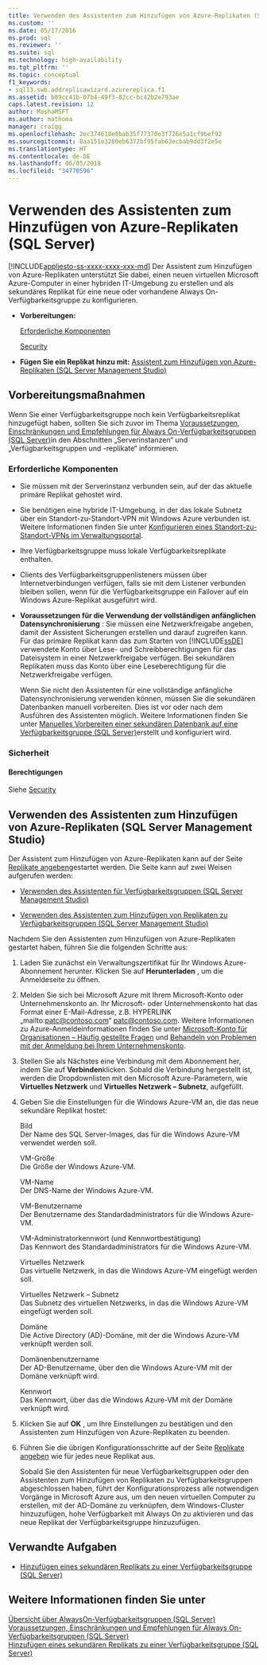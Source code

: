 ```yaml
---
title: Verwenden des Assistenten zum Hinzufügen von Azure-Replikaten (SQL Server) | Microsoft-Dokumentation
ms.custom: ''
ms.date: 05/17/2016
ms.prod: sql
ms.reviewer: ''
ms.suite: sql
ms.technology: high-availability
ms.tgt_pltfrm: ''
ms.topic: conceptual
f1_keywords:
- sql13.swb.addreplicawizard.azurereplica.f1
ms.assetid: b89cc41b-07b4-49f3-82cc-bc42b2e793ae
caps.latest.revision: 12
author: MashaMSFT
ms.author: mathoma
manager: craigg
ms.openlocfilehash: 2ec374618e0bab35f77370e3f726e5a1cf9bef92
ms.sourcegitcommit: 8aa151e3280eb6372bf95fab63ecbab9dd3f2e5e
ms.translationtype: HT
ms.contentlocale: de-DE
ms.lasthandoff: 06/05/2018
ms.locfileid: "34770596"
---
```

# <a name="use-the-add-azure-replica-wizard-sql-server"></a>Verwenden des Assistenten zum Hinzufügen von Azure-Replikaten (SQL Server)
[!INCLUDE[appliesto-ss-xxxx-xxxx-xxx-md](../../../includes/appliesto-ss-xxxx-xxxx-xxx-md.md)]
  Der Assistent zum Hinzufügen von Azure-Replikaten unterstützt Sie dabei, einen neuen virtuellen Microsoft Azure-Computer in einer hybriden IT-Umgebung zu erstellen und als sekundäres Replikat für eine neue oder vorhandene Always On-Verfügbarkeitsgruppe zu konfigurieren.  
  
-   **Vorbereitungen:**  
  
     [Erforderliche Komponenten](#Prerequisites)  
  
     [Security](#Security)  
  
-   **Fügen Sie ein Replikat hinzu mit:**  [Assistent zum Hinzufügen von Azure-Replikaten (SQL Server Management Studio)](#SSMSProcedure)  
  
##  <a name="BeforeYouBegin"></a> Vorbereitungsmaßnahmen  
 Wenn Sie einer Verfügbarkeitsgruppe noch kein Verfügbarkeitsreplikat hinzugefügt haben, sollten Sie sich zuvor im Thema [Voraussetzungen, Einschränkungen und Empfehlungen für Always On-Verfügbarkeitsgruppen &#40;SQL Server&#41;](../../../database-engine/availability-groups/windows/prereqs-restrictions-recommendations-always-on-availability.md)in den Abschnitten „Serverinstanzen“ und „Verfügbarkeitsgruppen und -replikate“ informieren.  
  
###  <a name="Prerequisites"></a> Erforderliche Komponenten  
  
-   Sie müssen mit der Serverinstanz verbunden sein, auf der das aktuelle primäre Replikat gehostet wird.  
  
-   Sie benötigen eine hybride IT-Umgebung, in der das lokale Subnetz über ein Standort-zu-Standort-VPN mit Windows Azure verbunden ist. Weitere Informationen finden Sie unter [Konfigurieren eines Standort-zu-Standort-VPNs im Verwaltungsportal](https://azure.microsoft.com/en-us/documentation/articles/vpn-gateway-site-to-site-create).  
  
-   Ihre Verfügbarkeitsgruppe muss lokale Verfügbarkeitsreplikate enthalten.  
  
-   Clients des Verfügbarkeitsgruppenlisteners müssen über Internetverbindungen verfügen, falls sie mit dem Listener verbunden bleiben sollen, wenn für die Verfügbarkeitsgruppe ein Failover auf ein Windows Azure-Replikat ausgeführt wird.  
  
-   **Voraussetzungen für die Verwendung der vollständigen anfänglichen Datensynchronisierung** : Sie müssen eine Netzwerkfreigabe angeben, damit der Assistent Sicherungen erstellen und darauf zugreifen kann. Für das primäre Replikat kann das zum Starten von [!INCLUDE[ssDE](../../../includes/ssde-md.md)] verwendete Konto über Lese- und Schreibberechtigungen für das Dateisystem in einer Netzwerkfreigabe verfügen. Bei sekundären Replikaten muss das Konto über eine Leseberechtigung für die Netzwerkfreigabe verfügen.  
  
     Wenn Sie nicht den Assistenten für eine vollständige anfängliche Datensynchronisierung verwenden können, müssen Sie die sekundären Datenbanken manuell vorbereiten. Dies ist vor oder nach dem Ausführen des Assistenten möglich. Weitere Informationen finden Sie unter [Manuelles Vorbereiten einer sekundären Datenbank auf eine Verfügbarkeitsgruppe &#40;SQL Server&#41;](../../../database-engine/availability-groups/windows/manually-prepare-a-secondary-database-for-an-availability-group-sql-server.md)erstellt und konfiguriert wird.  
  
###  <a name="Security"></a> Sicherheit  
  
####  <a name="Permissions"></a> Berechtigungen  
 Siehe [Security](../../../database-engine/availability-groups/windows/use-the-add-replica-to-availability-group-wizard-sql-server-management-studio.md#Security)  
  
##  <a name="SSMSProcedure"></a> Verwenden des Assistenten zum Hinzufügen von Azure-Replikaten (SQL Server Management Studio)  
 Der Assistent zum Hinzufügen von Azure-Replikaten kann auf der Seite [Replikate angeben](../../../database-engine/availability-groups/windows/specify-replicas-page-new-availability-group-wizard-add-replica-wizard.md)gestartet werden. Die Seite kann auf zwei Weisen aufgerufen werden:  
  
-   [Verwenden des Assistenten für Verfügbarkeitsgruppen &#40;SQL Server Management Studio&#41;](../../../database-engine/availability-groups/windows/use-the-availability-group-wizard-sql-server-management-studio.md)  
  
-   [Verwenden des Assistenten zum Hinzufügen von Replikaten zu Verfügbarkeitsgruppen &#40;SQL Server Management Studio&#41;](../../../database-engine/availability-groups/windows/use-the-add-replica-to-availability-group-wizard-sql-server-management-studio.md)  
  
 Nachdem Sie den Assistenten zum Hinzufügen von Azure-Replikaten gestartet haben, führen Sie die folgenden Schritte aus:  
  
1.  Laden Sie zunächst ein Verwaltungszertifikat für Ihr Windows Azure-Abonnement herunter. Klicken Sie auf **Herunterladen** , um die Anmeldeseite zu öffnen.  
  
2.  Melden Sie sich bei Microsoft Azure mit Ihrem Microsoft-Konto oder Unternehmenskonto an. Ihr Microsoft- oder Unternehmenskonto hat das Format einer E-Mail-Adresse, z.B. HYPERLINK „mailto:patc@contoso.com“ patc@contoso.com. Weitere Informationen zu Azure-Anmeldeinformationen finden Sie unter [Microsoft-Konto für Organisationen – Häufig gestellte Fragen](http://technet.microsoft.com/jj592903) und [Behandeln von Problemen mit der Anmeldung bei Ihrem Unternehmenskonto](https://support.microsoft.com/kb/2756852).  
  
3.  Stellen Sie als Nächstes eine Verbindung mit dem Abonnement her, indem Sie auf **Verbinden**klicken. Sobald die Verbindung hergestellt ist, werden die Dropdownlisten mit den Microsoft Azure-Parametern, wie **Virtuelles Netzwerk** und **Virtuelles Netzwerk – Subnetz**, aufgefüllt.  
  
4.  Geben Sie die Einstellungen für die Windows Azure-VM an, die das neue sekundäre Replikat hostet:  
  
     Bild  
     Der Name des SQL Server-Images, das für die Windows Azure-VM verwendet werden soll.  
  
     VM-Größe  
     Die Größe der Windows Azure-VM.  
  
     VM-Name  
     Der DNS-Name der Windows Azure-VM.  
  
     VM-Benutzername  
     Der Benutzername des Standardadministrators für die Windows Azure-VM.  
  
     VM-Administratorkennwort (und Kennwortbestätigung)  
     Das Kennwort des Standardadministrators für die Windows Azure-VM.  
  
     Virtuelles Netzwerk  
     Das virtuelle Netzwerk, in das die Windows Azure-VM eingefügt werden soll.  
  
     Virtuelles Netzwerk – Subnetz  
     Das Subnetz des virtuellen Netzwerks, in das die Windows Azure-VM eingefügt werden soll.  
  
     Domäne  
     Die Active Directory (AD)-Domäne, mit der die Windows Azure-VM verknüpft werden soll.  
  
     Domänenbenutzername  
     Der AD-Benutzername, über den die Windows Azure-VM mit der Domäne verknüpft wird.  
  
     Kennwort  
     Das Kennwort, über das die Windows Azure-VM mit der Domäne verknüpft wird.  
  
5.  Klicken Sie auf **OK** , um Ihre Einstellungen zu bestätigen und den Assistenten zum Hinzufügen von Azure-Replikaten zu beenden.  
  
6.  Führen Sie die übrigen Konfigurationsschritte auf der Seite [Replikate angeben](../../../database-engine/availability-groups/windows/specify-replicas-page-new-availability-group-wizard-add-replica-wizard.md) wie für jedes neue Replikat aus.  
  
     Sobald Sie den Assistenten für neue Verfügbarkeitsgruppen oder den Assistenten zum Hinzufügen von Replikaten zu Verfügbarkeitsgruppen abgeschlossen haben, führt der Konfigurationsprozess alle notwendigen Vorgänge in Microsoft Azure aus, um den neuen virtuellen Computer zu erstellen, mit der AD-Domäne zu verknüpfen, dem Windows-Cluster hinzuzufügen, hohe Verfügbarkeit mit Always On zu aktivieren und das neue Replikat der Verfügbarkeitsgruppe hinzuzufügen.  
  
##  <a name="RelatedTasks"></a> Verwandte Aufgaben  
  
-   [Hinzufügen eines sekundären Replikats zu einer Verfügbarkeitsgruppe &#40;SQL Server&#41;](../../../database-engine/availability-groups/windows/add-a-secondary-replica-to-an-availability-group-sql-server.md)  
  
## <a name="see-also"></a>Weitere Informationen finden Sie unter  
 [Übersicht über AlwaysOn-Verfügbarkeitsgruppen &#40;SQL Server&#41;](../../../database-engine/availability-groups/windows/overview-of-always-on-availability-groups-sql-server.md)   
 [Voraussetzungen, Einschränkungen und Empfehlungen für Always On-Verfügbarkeitsgruppen &#40;SQL Server&#41;](../../../database-engine/availability-groups/windows/prereqs-restrictions-recommendations-always-on-availability.md)   
 [Hinzufügen eines sekundären Replikats zu einer Verfügbarkeitsgruppe &#40;SQL Server&#41;](../../../database-engine/availability-groups/windows/add-a-secondary-replica-to-an-availability-group-sql-server.md)  
  
  
